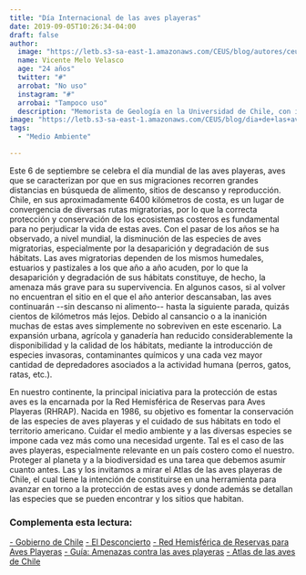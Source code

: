 ```yaml
---
title: "Día Internacional de las aves playeras"
date: 2019-09-05T10:26:34-04:00
draft: false
author: 
  image: "https://letb.s3-sa-east-1.amazonaws.com/CEUS/blog/autores/ceus_VMelo.jpg"
  name: Vicente Melo Velasco
  age: "24 años"
  twitter: "#" 
  arrobat: "No uso" 
  instagram: "#"
  arrobai: "Tampoco uso"
  description: "Memorista de Geología en la Universidad de Chile, con intereses en Geomorfología Glaciar, Glaciología y Geología Ambiental principalmente. Actualmente estudiando un depósito de avalancha de roca en el río Yeso. Actualmente integrante del equipo de contenido de la ONG CEUS CHILE."
image: "https://letb.s3-sa-east-1.amazonaws.com/CEUS/blog/dia+de+las+aves.jpg"
tags:
  - "Medio Ambiente"

---
```

Este 6 de septiembre se celebra el día mundial de las aves playeras, aves que se caracterizan por que en sus migraciones recorren grandes distancias en búsqueda de alimento, sitios de descanso y reproducción. Chile, en sus aproximadamente 6400 kilómetros de costa, es un lugar de convergencia de diversas rutas migratorias, por lo que la correcta protección y conservación de los ecosistemas costeros es fundamental para no perjudicar la vida de estas aves.
Con el pasar de los años se ha observado, a nivel mundial, la disminución de las especies de aves migratorias, especialmente por la desaparición y degradación de sus hábitats. Las aves migratorias dependen de los mismos humedales, estuarios y pastizales a los que año a año acuden, por lo que la desaparición y degradación de sus hábitats constituye, de hecho, la amenaza más grave para su supervivencia. En algunos casos, si al volver no encuentran el sitio en el que el año anterior descansaban, las aves continuarán --sin descanso ni alimento-- hasta la siguiente parada, quizás cientos de kilómetros más lejos. Debido al cansancio o a la inanición muchas de estas aves simplemente no sobreviven en este escenario. La expansión urbana, agrícola y ganadería han reducido considerablemente la disponibilidad y la calidad de los hábitats, mediante la introducción de especies invasoras, contaminantes químicos y una cada vez mayor cantidad de depredadores asociados a la actividad humana (perros, gatos, ratas, etc.). 

En nuestro continente, la principal iniciativa para la protección de estas aves es la encarnada por la Red Hemisférica de Reservas para Aves Playeras (RHRAP). Nacida en 1986, su objetivo es fomentar la conservación de las especies de aves playeras y el cuidado de sus hábitats en todo el territorio americano.
Cuidar el medio ambiente y a las diversas especies se impone cada vez más como una necesidad urgente. Tal es el caso de las aves playeras, especialmente relevante en un país costero como el nuestro. Proteger al planeta y a la biodiversidad es una tarea que debemos asumir cuanto antes.
Las y los invitamos a mirar el Atlas de las aves playeras de Chile, el cual tiene la intención de constituirse en una herramienta para avanzar en torno a la protección de estas aves y donde además se detallan las especies que se pueden encontrar y los sitios que habitan.

<div class="notas-al-pie">
<h3 class="title-notas-al-pie">Complementa esta lectura:</h3>
  <div class="links-wrapp">
  <a href="https://www.gob.cl/nuestro-pais/ " target="_blank" class="link-to-font">- Gobierno de Chile</a>
  <a href="https://www.eldesconcierto.cl/2018/09/06/dia-mundial-de-las-aves-playeras-a-no-descuidar/" target="_blank" class="link-to-font">- El Desconcierto</a>
  <a href="https://whsrn.org/es/acerca-de-whsrn/historia/" target="_blank" class="link-to-font"- >- Red Hemisférica de Reservas para Aves Playeras</a>
  <a href="http://www.nashorebirds.org/wp-content/themes/ambi-theme/documents/curriculos/shorebird-sister-schools-guide-for-educators-2-ES.pdf " target="_blank" class="link-to-font">- Guía: Amenazas contra las aves playeras</a>
  <a href="http://www.redobservadores.cl/wp-content/uploads/2018/05/Atlas-de-las-aves-playeras-de-Chile.pdf " target="_blank" class="link-to-font">- Atlas de las aves de Chile</a>
  </div>
</div>